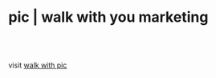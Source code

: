 # pic | walk with you marketing 
<br/><br/><br/>
visit [walk with pic](https://www.walkwithpic.com/)

<br/><br/><br/>
